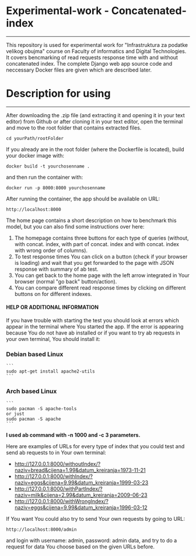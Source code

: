 # Experimental-work - Concatenated-index
---
This repository is used for experimental work for "Infrastruktura za podatke velikog obujma" course on Faculty of informatics and Digital Technologies. It covers bencmarking of read requests response time with and without concatenated index.  The complete Django web app source code and neccessary Docker files are given which are described later.

# Description for using
---
After downloading the .zip file (and extracting it and opening it in your text editor) from Github or after cloning it in your text editor, open the terminal and move to the root folder that contains extracted files.
```
cd yourPath/rootFolder
```
If you already are in the root folder (where the Dockerfile is located), build your docker image with:
```
docker build -t yourchosenname .
```

and then run the container with:
```
docker run -p 8000:8000 yourchosenname
```
After running the container, the app should be available on URL:
```
http://localhost:8000
```
The home page contains a short description on how to benchmark this model, but you can also find some instructions over here:
 1. The homepage contains three buttons for each type of queries (without, with concat. index, with part of concat. index and with concat. index with wrong order of columns).
 2. To test response times You can click on a button (check if your browser is loading) and wait that you get forwarded to the page with JSON response with summary of ab test.
 3. You can get back to the home page with the left arrow integrated in Your browser (normal "go back" button/action).
 4. You can compare different read response times by clicking on different buttons on for different indexes.

#### **HELP OR ADDITIONAL INFORMATION**
 If you have trouble with starting the test you should look at errors which appear in the terminal where You started the app.
 If the error is appearing because You do not have ab installed or if you want to try ab requests in your own terminal, You should install it:
 ### Debian based Linux
    ```
    sudo apt-get install apache2-utils
    ```
 ### Arch based Linux
    ```
    sudo pacman -S apache-tools 
    or just 
    sudo pacman -S apache
    ```
 **I used ab command with -n 1000 and -c 3 parameters.**

Here are examples of URLs for every type of index that you could test and send ab requests to in Your own terminal:
* http://127.0.0.1:8000/withoutIndex/?naziv=bread&cijena=1.99&datum_kreiranja=1973-11-21
* http://127.0.0.1:8000/withIndex/?naziv=eggs&cijena=9.99&datum_kreiranja=1999-03-23
* http://127.0.0.1:8000/withPartIndex/?naziv=milk&cijena=2.99&datum_kreiranja=2009-06-23
* http://127.0.0.1:8000/withWrongIndex/?naziv=eggs&cijena=9.99&datum_kreiranja=1996-03-12

If You want You could also try to send Your own requests by going to URL:
```
http://localhost:8000/admin
```
and login with username: admin, password: admin data, and try to do a request for data You choose based on the given URLs before.
